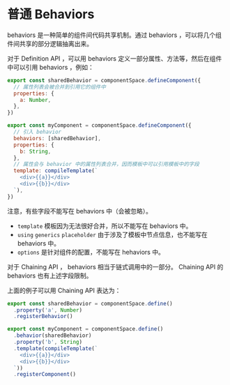 # 普通 Behaviors

behaviors 是一种简单的组件间代码共享机制。通过 behaviors ，可以将几个组件间共享的部分逻辑抽离出来。

对于 Definition API ，可以用 behaviors 定义一部分属性、方法等，然后在组件中可以引用 behaviors ，例如：

```js
export const sharedBehavior = componentSpace.defineComponent({
  // 属性列表会被合并到引用它的组件中
  properties: {
    a: Number,
  },
})

export const myComponent = componentSpace.defineComponent({
  // 引入 behavior
  behaviors: [sharedBehavior],
  properties: {
    b: String,
  },
  // 属性会与 behavior 中的属性列表合并，因而模板中可以引用模板中的字段
  template: compileTemplate(`
    <div>{{a}}</div>
    <div>{{b}}</div>
  `),
})
```

注意，有些字段不能写在 behaviors 中（会被忽略）。

* `template` 模板因为无法很好合并，所以不能写在 behaviors 中。
* `using` `generics` `placeholder` 由于涉及了模板中节点信息，也不能写在 behaviors 中。
* `options` 是针对组件的配置，不能写在 hehaviors 中。

对于 Chaining API ， behaviors 相当于链式调用中的一部分。 Chaining API 的 behaviors 也有上述字段限制。

上面的例子可以用 Chaining API 表达为：

```js
export const sharedBehavior = componentSpace.define()
  .property('a', Number)
  .registerBehavior()

export const myComponent = componentSpace.define()
  .behavior(sharedBehavior)
  .property('b', String)
  .template(compileTemplate(`
    <div>{{a}}</div>
    <div>{{b}}</div>
  `))
  .registerComponent()
```
